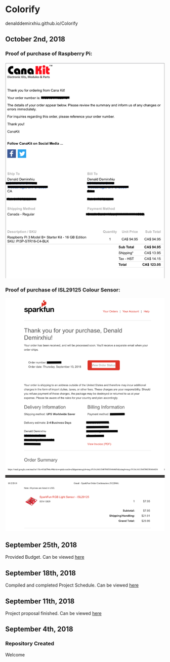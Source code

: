 # Colorify
denalddemirxhiu.github.io/Colorify

## October 2nd, 2018
  ### Proof of purchase of Raspberry Pi:
  ![Raspberry Pi Proof of Purchase](https://github.com/denalddemirxhiu/Colorify/blob/master/Documentation/Raspberry%20Pi%20Proof%20of%20Purchase.png?raw=true)
  
  ### Proof of purchase of ISL29125 Colour Sensor:
  ![ISL29125 Colour Sensor Proof of Purchase](https://github.com/denalddemirxhiu/Colorify/blob/master/Documentation/RBG%20Color%20Sensor%20ISL29125%20Proof%20of%20Purchase.png?raw=true)
  
## September 25th, 2018
  Provided Budget. Can be viewed [here](https://github.com/denalddemirxhiu/Colorify/blob/master/Documentation/Colorify%20Budget.xlsx)

## September 18th, 2018
  Compiled and completed Project Schedule. Can be viewed [here](https://github.com/denalddemirxhiu/Colorify/blob/master/Documentation/Capstone%20Gantt%20Schedule.mpp)
  
## September 11th, 2018 
  Project proposal finished. Can be viewed [here](https://github.com/denalddemirxhiu/Colorify/blob/master/Documentation/ProjectProposalDenaldDemirxhiu.xlsx)

## September 4th, 2018
### Repository Created
  Welcome
